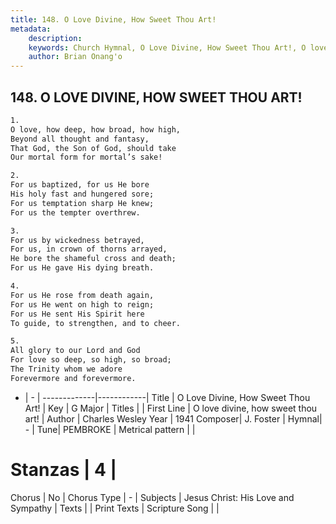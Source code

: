 ```yaml
---
title: 148. O Love Divine, How Sweet Thou Art!
metadata:
    description: 
    keywords: Church Hymnal, O Love Divine, How Sweet Thou Art!, O love divine, how sweet thou art!, 
    author: Brian Onang'o
---
```



## 148. O LOVE DIVINE, HOW SWEET THOU ART!

```txt
1.
O love, how deep, how broad, how high,
Beyond all thought and fantasy,
That God, the Son of God, should take
Our mortal form for mortal’s sake!

2.
For us baptized, for us He bore
His holy fast and hungered sore;
For us temptation sharp He knew;
For us the tempter overthrew.

3.
For us by wickedness betrayed,
For us, in crown of thorns arrayed,
He bore the shameful cross and death;
For us He gave His dying breath.

4.
For us He rose from death again,
For us He went on high to reign;
For us He sent His Spirit here
To guide, to strengthen, and to cheer.

5.
All glory to our Lord and God
For love so deep, so high, so broad;
The Trinity whom we adore
Forevermore and forevermore.
```

- |   -  |
-------------|------------|
Title | O Love Divine, How Sweet Thou Art! |
Key | G Major |
Titles |  |
First Line | O love divine, how sweet thou art! |
Author | Charles Wesley
Year | 1941
Composer| J. Foster |
Hymnal|  - |
Tune| PEMBROKE |
Metrical pattern | |
# Stanzas | 4 |
Chorus | No |
Chorus Type | - |
Subjects | Jesus Christ: His Love and Sympathy |
Texts |  |
Print Texts | 
Scripture Song |  |
  
